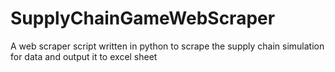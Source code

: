 # SupplyChainGameWebScraper
A web scraper script written in python to scrape the supply chain simulation for data and output it to excel sheet
